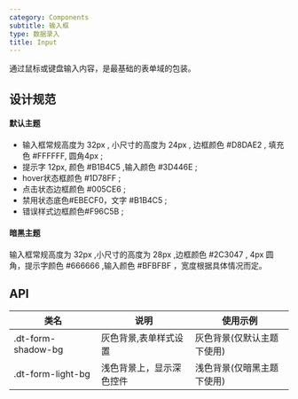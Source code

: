 ```yaml
---
category: Components
subtitle: 输入框
type: 数据录入
title: Input
---
```


通过鼠标或键盘输入内容，是最基础的表单域的包装。

## 设计规范

#### 默认主题

- 输入框常规高度为 32px , 小尺寸的高度为 24px , 边框颜色 #D8DAE2 , 填充色 #FFFFFF, 圆角4px ;
- 提示字 12px, 颜色 #B1B4C5 ,输入颜色 #3D446E ;
- hover状态框颜色 #1D78FF ;
- 点击状态边框颜色 #005CE6 ;
- 禁用状态底色#EBECF0，文字 #B1B4C5 ;
- 错误样式边框颜色#F96C5B ;

#### 暗黑主题

输入框常规高度为 32px ,小尺寸的高度为 28px ,边框颜色 #2C3047 , 4px 圆角，提示字颜色 #666666 ,输入颜色 #BFBFBF ，宽度根据具体情况而定。

## API

|类名  |说明  |使用示例  |
|---------|---------|---------|
|.dt-form-shadow-bg  | 灰色背景,表单样式设置   | 灰色背景(仅默认主题下使用)   |
|.dt-form-light-bg  | 浅色背景上，显示深色控件   | 浅色背景(仅暗黑主题下使用)   |
